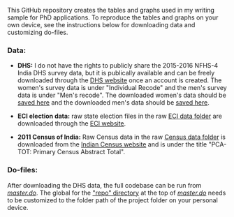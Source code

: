 This GitHub repository creates the tables and graphs used in my writing sample for PhD applications. To reproduce the tables and graphs on your own device, see the instructions below for downloading data and customizing do-files.


### Data:

- **DHS:** I do not have the rights to publicly share the 2015-2016 NFHS-4 India DHS survey data, but it is publically available and can be freely downloaded through the [DHS website](https://dhsprogram.com/data/dataset/India_Standard-DHS_2015.cfm?flag=0) once an account is created.
The women's survey data is under "Individual Recode" and the men's survey data is under "Men's recode". The downloaded women's data should be [saved here](https://github.com/grahamoo/household-decisions/tree/main/Data/Raw/DHS/Womens%20DHS) and the downloaded men's data should be [saved here](https://github.com/grahamoo/household-decisions/tree/main/Data/Raw/DHS/Mens%20DHS).
	
- **ECI election data:** raw state election files in the raw [ECI data folder](https://github.com/grahamoo/household-decisions/tree/main/Data/Raw/ECI) are downloaded through the [ECI website](https://www.eci.gov.in/statistical-reports).

- **2011 Census of India:** Raw Census data in the raw [Census data folder](https://github.com/grahamoo/household-decisions/tree/main/Data/Raw/Census) is downloaded from the [Indian Census website](https://censusindia.gov.in/census.website/data/census-tables) and is under the title "PCA-TOT: Primary Census Abstract Total".

### Do-files:

After downloading the DHS data, the full codebase can be run from [_master.do_](https://github.com/grahamoo/household-decisions/blob/main/Do/master.do). The global for the ["repo" directory](https://github.com/grahamoo/household-decisions/blob/c2ba14e91d063102fed4738c4ea904324a5f64e6/Do/master.do#L3) at the top of [_master.do_](https://github.com/grahamoo/household-decisions/blob/main/Do/master.do) needs to be customized to the folder path of the project folder on your personal device. 
